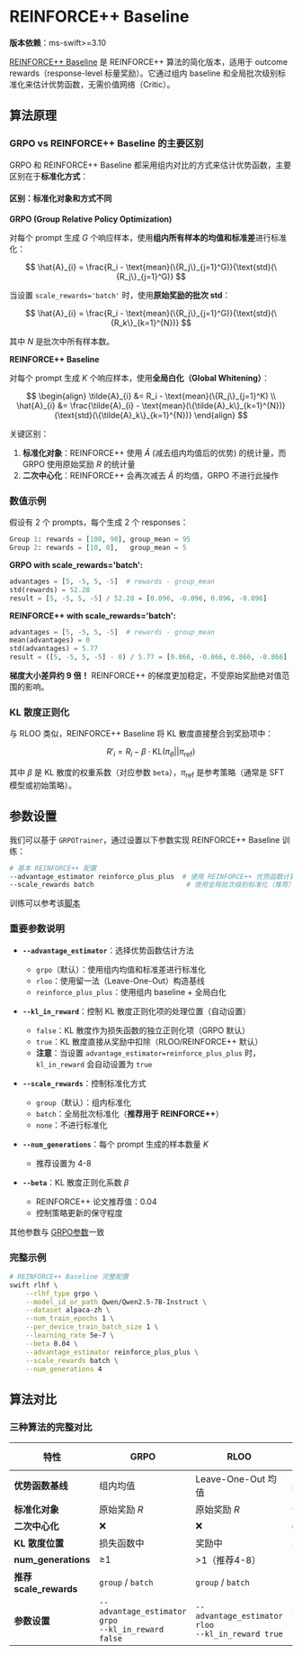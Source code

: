# REINFORCE++ Baseline

**版本依赖**：ms-swift>=3.10

[REINFORCE++ Baseline](https://arxiv.org/abs/2501.03262) 是 REINFORCE++ 算法的简化版本，适用于 outcome rewards（response-level 标量奖励）。它通过组内 baseline 和全局批次级别标准化来估计优势函数，无需价值网络（Critic）。

## 算法原理

### GRPO vs REINFORCE++ Baseline 的主要区别

GRPO 和 REINFORCE++ Baseline 都采用组内对比的方式来估计优势函数，主要区别在于**标准化方式**：

#### 区别：标准化对象和方式不同

**GRPO (Group Relative Policy Optimization)**

对每个 prompt 生成 $G$ 个响应样本，使用**组内所有样本的均值和标准差**进行标准化：

$$
\hat{A}_{i} = \frac{R_i - \text{mean}(\{R_j\}_{j=1}^G)}{\text{std}(\{R_j\}_{j=1}^G)}
$$

当设置 `scale_rewards='batch'` 时，使用**原始奖励的批次 std**：

$$
\hat{A}_{i} = \frac{R_i - \text{mean}(\{R_j\}_{j=1}^G)}{\text{std}(\{R_k\}_{k=1}^{N})}
$$

其中 $N$ 是批次中所有样本数。

**REINFORCE++ Baseline**

对每个 prompt 生成 $K$ 个响应样本，使用**全局白化（Global Whitening）**：

$$
\begin{align}
\tilde{A}_{i} &= R_i - \text{mean}(\{R_j\}_{j=1}^K) \\
\hat{A}_{i} &= \frac{\tilde{A}_{i} - \text{mean}(\{\tilde{A}_k\}_{k=1}^{N})}{\text{std}(\{\tilde{A}_k\}_{k=1}^{N})}
\end{align}
$$

关键区别：
1. **标准化对象**：REINFORCE++ 使用 $\tilde{A}$ (减去组内均值后的优势) 的统计量，而 GRPO 使用原始奖励 $R$ 的统计量
2. **二次中心化**：REINFORCE++ 会再次减去 $\tilde{A}$ 的均值，GRPO 不进行此操作

### 数值示例

假设有 2 个 prompts，每个生成 2 个 responses：

```python
Group 1: rewards = [100, 90], group_mean = 95
Group 2: rewards = [10, 0],   group_mean = 5
```

**GRPO with scale_rewards='batch':**
```python
advantages = [5, -5, 5, -5]  # rewards - group_mean
std(rewards) = 52.28
result = [5, -5, 5, -5] / 52.28 = [0.096, -0.096, 0.096, -0.096]
```

**REINFORCE++ with scale_rewards='batch':**
```python
advantages = [5, -5, 5, -5]  # rewards - group_mean
mean(advantages) = 0
std(advantages) = 5.77
result = ([5, -5, 5, -5] - 0) / 5.77 = [0.866, -0.866, 0.866, -0.866]
```

**梯度大小差异约 9 倍！** REINFORCE++ 的梯度更加稳定，不受原始奖励绝对值范围的影响。

### KL 散度正则化

与 RLOO 类似，REINFORCE++ Baseline 将 KL 散度直接整合到奖励项中：

$$
R'_i = R_i - \beta \cdot \text{KL}(\pi_\theta || \pi_{\text{ref}})
$$

其中 $\beta$ 是 KL 散度的权重系数（对应参数 `beta`），$\pi_{\text{ref}}$ 是参考策略（通常是 SFT 模型或初始策略）。

## 参数设置

我们可以基于 `GRPOTrainer`，通过设置以下参数实现 REINFORCE++ Baseline 训练：

```bash
# 基本 REINFORCE++ 配置
--advantage_estimator reinforce_plus_plus  # 使用 REINFORCE++ 优势函数计算
--scale_rewards batch                       # 使用全局批次级别标准化（推荐）
```

训练可以参考该[脚本](https://github.com/modelscope/ms-swift/tree/main/examples/train/grpo/internal/reinforce_plus_plus.sh)

### 重要参数说明

- **`--advantage_estimator`**：选择优势函数估计方法
  - `grpo`（默认）：使用组内均值和标准差进行标准化
  - `rloo`：使用留一法（Leave-One-Out）构造基线
  - `reinforce_plus_plus`：使用组内 baseline + 全局白化

- **`--kl_in_reward`**：控制 KL 散度正则化项的处理位置（自动设置）
  - `false`：KL 散度作为损失函数的独立正则化项（GRPO 默认）
  - `true`：KL 散度直接从奖励中扣除（RLOO/REINFORCE++ 默认）
  - **注意**：当设置 `advantage_estimator=reinforce_plus_plus` 时，`kl_in_reward` 会自动设置为 `true`

- **`--scale_rewards`**：控制标准化方式
  - `group`（默认）：组内标准化
  - `batch`：全局批次标准化（**推荐用于 REINFORCE++**）
  - `none`：不进行标准化

- **`--num_generations`**：每个 prompt 生成的样本数量 $K$
  - 推荐设置为 4-8

- **`--beta`**：KL 散度正则化系数 $\beta$
  - REINFORCE++ 论文推荐值：0.04
  - 控制策略更新的保守程度

其他参数与 [GRPO参数](../../命令行参数.md#grpo参数)一致

### 完整示例

```bash
# REINFORCE++ Baseline 完整配置
swift rlhf \
    --rlhf_type grpo \
    --model_id_or_path Qwen/Qwen2.5-7B-Instruct \
    --dataset alpaca-zh \
    --num_train_epochs 1 \
    --per_device_train_batch_size 1 \
    --learning_rate 5e-7 \
    --beta 0.04 \
    --advantage_estimator reinforce_plus_plus \
    --scale_rewards batch \
    --num_generations 4
```

## 算法对比

### 三种算法的完整对比

| 特性 | GRPO | RLOO | REINFORCE++ Baseline |
|------|------|------|---------------------|
| **优势函数基线** | 组内均值 | Leave-One-Out 均值 | 组内均值 |
| **标准化对象** | 原始奖励 $R$ | 原始奖励 $R$ | 优势 $\tilde{A}$ |
| **二次中心化** | ❌ | ❌ | ✅ |
| **KL 散度位置** | 损失函数中 | 奖励中 | 奖励中 |
| **num_generations** | ≥1 | >1（推荐4-8） | ≥1（推荐4-8） |
| **推荐 scale_rewards** | `group` / `batch` | `group` / `batch` | `batch` |
| **参数设置** | `--advantage_estimator grpo`<br>`--kl_in_reward false` | `--advantage_estimator rloo`<br>`--kl_in_reward true` | `--advantage_estimator reinforce_plus_plus`<br>`--scale_rewards batch` |

